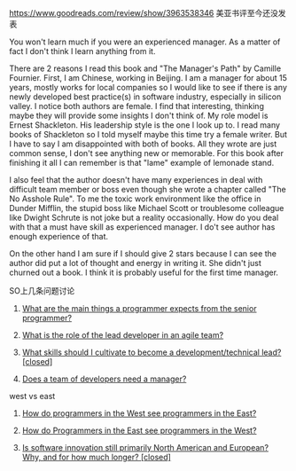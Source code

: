 https://www.goodreads.com/review/show/3963538346 美亚书评至今还没发表

You won't learn much if you were an experienced manager. As a matter of fact I don't think I learn anything from it.

There are 2 reasons I read this book and "The Manager's Path" by Camille Fournier. First, I am Chinese, working in Beijing. I am a manager for about 15 years, mostly works for local companies so I would like to see if there is any newly developed best practice(s) in software industry, especially in silicon valley. I notice both authors are female. I find that interesting, thinking maybe they will provide some insights I don't think of. My role model is Ernest Shackleton. His leadership style is the one I look up to. I read many books of Shackleton so I told myself maybe this time try a female writer. But I have to say I am disappointed with both of books. All they wrote are just common sense, I don't see anything new or memorable. For this book after finishing it all I can remember is that "lame" example of lemonade stand. 

I also feel that the author doesn't have many experiences in deal with difficult team member or boss even though she wrote a chapter called "The No Asshole Rule". To me the toxic work environment like the office in Dunder Mifflin, the stupid boss like Michael Scott or troublesome colleague like Dwight Schrute is not joke but a reality occasionally. How do you deal with that a must have skill as experienced manager. I do't see author has enough experience of that. 


On the other hand I am sure if I should give 2 stars because I can see the author did put a lot of thought and energy in writing it. She didn't just churned out a book. I think it is probably useful for the first time manager.



SO上几条问题讨论

1. [What are the main things a programmer expects from the senior programmer?](https://softwareengineering.stackexchange.com/questions/69916/what-are-the-main-things-a-programmer-expects-from-the-senior-programmer)

2. [What is the role of the lead developer in an agile team?](https://softwareengineering.stackexchange.com/questions/236726/what-is-the-role-of-the-lead-developer-in-an-agile-team)

3. [What skills should I cultivate to become a development/technical lead? [closed]](https://softwareengineering.stackexchange.com/questions/191103/what-skills-should-i-cultivate-to-become-a-development-technical-lead)

4. [Does a team of developers need a manager?](https://softwareengineering.stackexchange.com/questions/151285/does-a-team-of-developers-need-a-manager)




west vs east 

1. [How do programmers in the West see programmers in the East?](https://softwareengineering.stackexchange.com/questions/50831/how-do-programmers-in-the-west-see-programmers-in-the-east)

2. [How do Programmers in the East see programmers in the West?](https://softwareengineering.stackexchange.com/questions/50884/how-do-programmers-in-the-east-see-programmers-in-the-west)

3. [Is software innovation still primarily North American and European? Why, and for how much longer? [closed]](https://softwareengineering.stackexchange.com/questions/48635/is-software-innovation-still-primarily-north-american-and-european-why-and-for)

   
